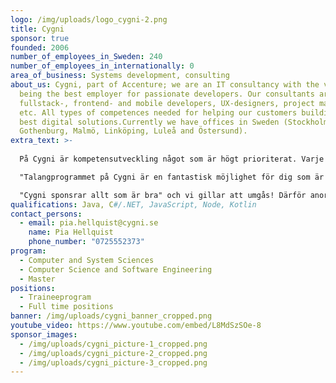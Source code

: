 ```yaml
---
logo: /img/uploads/logo_cygni-2.png
title: Cygni
sponsor: true
founded: 2006
number_of_employees_in_Sweden: 240
number_of_employees_in_internationally: 0
area_of_business: Systems development, consulting
about_us: Cygni, part of Accenture; we are an IT consultancy with the vision of
  being the best employer for passionate developers. Our consultants are
  fullstack-, frontend- and mobile developers, UX-designers, project managers
  etc. All types of competences needed for helping our customers building the
  best digital solutions.Currently we have offices in Sweden (Stockholm,
  Gothenburg, Malmö, Linköping, Luleå and Östersund).
extra_text: >-
  
  På Cygni är kompetensutveckling något som är högt prioriterat. Varje medarbetare gör redan sin första anställningsdag en individuell kompetensplan tillsammans med sin konsultchef. I talangprogrammet så träffas även hela talangteamet för att lära sig inom olika områden.

  "Talangprogrammet på Cygni är en fantastisk möjlighet för dig som är i början av din karriär som systemutvecklare. Om du vill vara en del av ett företag som värdesätter sina konsulter, har en härlig gemenskap och spännande kunder - look no further".

  "Cygni sponsrar allt som är bra" och vi gillar att umgås! Därför anordnar vi aktiviteter tillsammans däribland gemensamma höst och vårkonferenser.
qualifications: Java, C#/.NET, JavaScript, Node, Kotlin
contact_persons:
  - email: pia.hellquist@cygni.se
    name: Pia Hellquist
    phone_number: "0725552373"
program:
  - Computer and System Sciences
  - Computer Science and Software Engineering
  - Master
positions:
  - Traineeprogram
  - Full time positions
banner: /img/uploads/cygni_banner_cropped.png
youtube_video: https://www.youtube.com/embed/L8MdSzSOe-8
sponsor_images:
  - /img/uploads/cygni_picture-1_cropped.png
  - /img/uploads/cygni_picture-2_cropped.png
  - /img/uploads/cygni_picture-3_cropped.png
---
```

